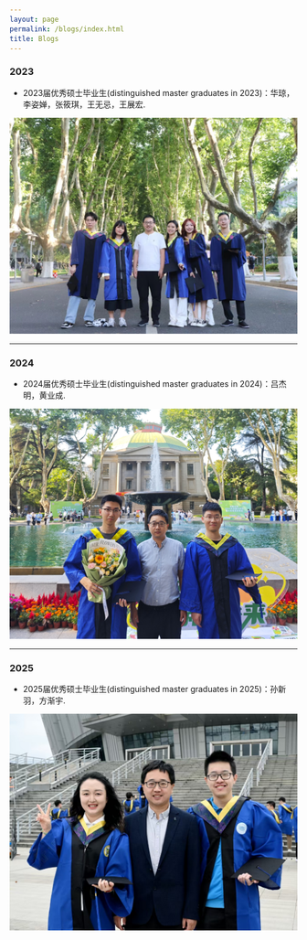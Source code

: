 ```yaml
---
layout: page
permalink: /blogs/index.html
title: Blogs
---
```


### 2023

- 2023届优秀硕士毕业生(distinguished master graduates in 2023)：华琼，李姿婵，张筱琪，王无忌，王展宏.

<div class="one-second">
<img src="/images/2023Grad3.jpg">
</div>

---------------------------------------------------------------------------

### 2024

- 2024届优秀硕士毕业生(distinguished master graduates in 2024)：吕杰明，黄业成.

<div class="one-second">
<img src="/images/2024Grad.jpg">
</div>

---------------------------------------------------------------------------

### 2025

- 2025届优秀硕士毕业生(distinguished master graduates in 2025)：孙新羽，方渐宇.

<div class="one-second">
<img src="/images/2025Grad.jpg">
</div>
